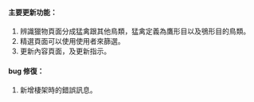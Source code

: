 
#### 主要更新功能：

1. 辨識獵物頁面分成猛禽跟其他鳥類，猛禽定義為鷹形目以及鴞形目的鳥類。
2. 精選頁面可以使用使用者來篩選。
3. 更新內容頁面，及更新指示。

#### bug 修復：

1. 新增棲架時的錯誤訊息。
